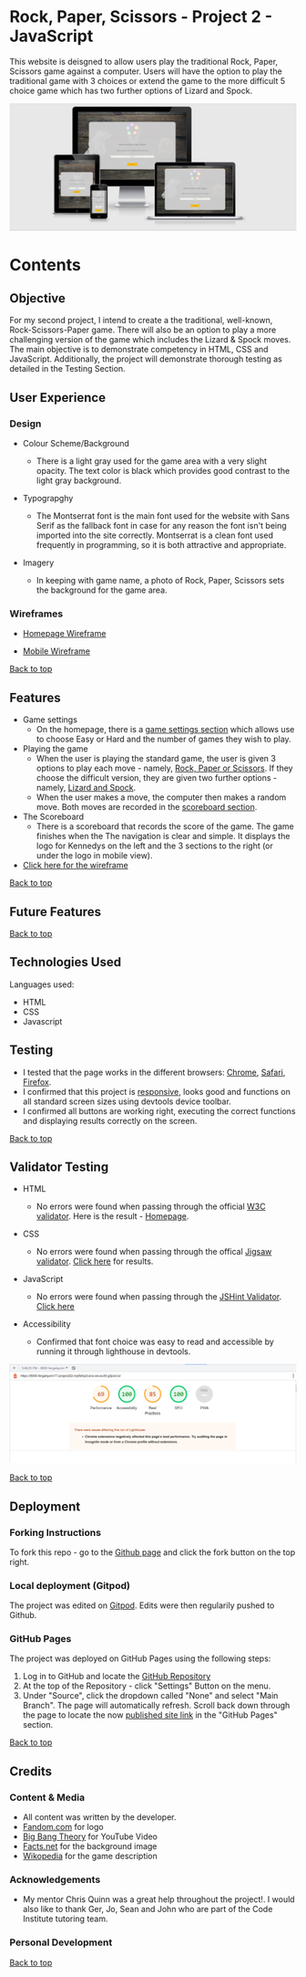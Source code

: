 # Rock, Paper, Scissors - Project 2 - JavaScript

This website is deisgned to allow users play the traditional Rock, Paper, Scissors game against a computer. Users will have the option to play the traditional game with 3 choices or extend the game to the more difficult 5 choice game which has two further options of Lizard and Spock.

![homepage](assets/images/game-responsive-design.jpg)

# Contents

## Objective

For my second project, I intend to create a the traditional, well-known, Rock-Scissors-Paper game. There will also be an option to play a more challenging version of the game which includes the Lizard & Spock moves. The main objective is to demonstrate competency in HTML, CSS and JavaScript. Additionally, the project will demonstrate thorough testing as detailed in the Testing Section.

## User Experience

### Design

- Colour Scheme/Background

    - There is a light gray used for the game area with a very slight opacity. The text color is black which provides good contrast to the light gray background. 

- Typograpghy

    - The Montserrat font is the main font used for the website with Sans Serif as the fallback font in case for any reason the font isn't being imported into the site correctly. Montserrat is a clean font used frequently in programming, so it is both attractive and appropriate.

- Imagery

    - In keeping with game name, a photo of Rock, Paper, Scissors sets the background for the game area.

### Wireframes

- [Homepage Wireframe](assets/images/desktop-wireframe.png)

- [Mobile Wireframe](assets/images/mobile-wireframe.png)

[Back to top](<#contents>)

## Features

- Game settings
    - On the homepage, there is a [game settings section](assets/images/game-settings.jpg) which allows use to choose Easy or Hard and the number of games they wish to play. 
- Playing the game
    - When the user is playing the standard game, the user is given 3 options to play each move - namely, [Rock, Paper or Scissors](assets/images/game-play.jpg). If they choose the difficult version, they are given two further options - namely, [Lizard and Spock](assets/images/game-play-difficult.jpg).
    - When the user makes a move, the computer then makes a random move. Both moves are recorded in the [scoreboard section](assets/images/scoreboard.jpg).
- The Scoreboard
    - There is a scoreboard that records the score of the game. The game finishes when the 
    The navigation is clear and simple. It displays the logo for Kennedys on the left and the 3 sections to the right (or under the logo in mobile view). 
- [Click here for the wireframe](assets/images/wireframe-game.jpg)

[Back to top](<#contents>)

## Future Features


[Back to top](<#contents>)

## Technologies Used

Languages used:

- HTML
- CSS
- Javascript

## Testing

- I tested that the page works in the different browsers: [Chrome](assets/images/chrome-testing-game.jpg), [Safari](assets/images/safari-testing-game.jpg), [Firefox](assets/images/firefox-testing-game.jpg).
- I confirmed that this project is [responsive](assets/images/game-responsive-design.jpg), looks good and functions on all standard screen sizes using devtools device toolbar.
- I confirmed all buttons are working right, executing the correct functions and displaying results correctly on the screen.

[Back to top](<#contents>)

## Validator Testing

- HTML
    - No errors were found when passing through the official [W3C validator](https://validator.w3.org/#validate_by_input). Here is the result - [Homepage](assets/images/game-html-check.jpg). 

- CSS
    - No errors were found when passing through the offical [Jigsaw validator](https://jigsaw.w3.org/css-validator/validator). [Click here](assets/images/game-css-check.jpg) for results.

- JavaScript
    - No errors were found when passing through the [JSHint Validator](https://jshint.com/). [Click here](assets/images/game-java-check.jpg) 

- Accessibility
    - Confirmed that font choice was easy to read and accessible by running it through lighthouse in devtools. 

 ![Lighthouse Report](assets/images/lighthouse-report-game.jpg)   

[Back to top](<#contents>)

## Deployment

### Forking Instructions

 To fork this repo - go to the [Github page](https://github.com/fergalquinn77/project2_t2.git) and click the fork button on the top right.

 ### Local deployment (Gitpod)

 The project was edited on [Gitpod](https://fergalquinn77.github.io/project2_t2/). Edits were then regularily pushed to Github.
   
 ### GitHub Pages

 The project was deployed on GitHub Pages using the following steps:

1. Log in to GitHub and locate the [GitHub Repository](https://github.com/fergalquinn77/project2_t2.git)
2. At the top of the Repository - click  "Settings" Button on the menu.
3. Under "Source", click the dropdown called "None" and select "Main Branch".
The page will automatically refresh.
Scroll back down through the page to locate the now [published site link](https://fergalquinn77.github.io/project2_t2/) in the "GitHub Pages" section.

[Back to top](<#contents>)

## Credits

### Content & Media

- All content was written by the developer.
- [Fandom.com](https://bigbangtheory.fandom.com/wiki/Rock,_Paper,_Scissors,_Lizard,_Spock) for logo 
- [Big Bang Theory](https://www.youtube.com/watch?v=x5Q6-wMx-K8) for YouTube Video
- [Facts.net](https://facts.net/rock-paper-scissors-facts/) for the background image
- [Wikopedia](https://en.wikipedia.org/wiki/Rock_paper_scissors) for the game description

### Acknowledgements

- My mentor Chris Quinn was a great help throughout the project!. I would also like to thank Ger, Jo, Sean and John who are part of the Code Institute tutoring team.

### Personal Development

[Back to top](<#contents>)